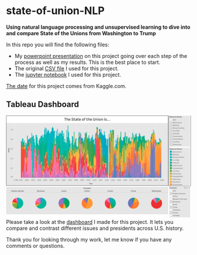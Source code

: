 # state-of-union-NLP
**Using natural language processing and unsupervised learning to dive into and compare State of the Unions from Washington to Trump**

In this repo you will find the following files:
* My [powerpoint presentation](https://github.com/S-DeFerrari/State-of-Union-NLP/blob/main/The%20State%20of%20the%20Union%20Is....pdf) on this project going over each step of the process as well as my results. This is the best place to start. 
* The original [CSV file](https://github.com/S-DeFerrari/State-of-Union-NLP/blob/main/NLP_Full.csv) I used for this project.
* The [jupyter notebook](https://github.com/S-DeFerrari/State-of-Union-NLP/blob/main/NLP_Full.ipynb) I used for this project.

[The date](https://www.kaggle.com/rtatman/state-of-the-union-corpus-1989-2017) for this project comes from Kaggle.com.

## Tableau Dashboard
![Screenshot](state_of_union.png)
Please take a look at the [dashboard](https://public.tableau.com/profile/stephen.deferrari#!/vizhome/Project4_15979585299720/Dashboard1) I made for this project. It lets you compare and contrast different issues and presidents across U.S. history. 

Thank you for looking through my work, let me know if you have any comments or questions.
